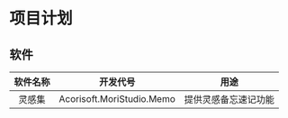 # 项目计划

## 软件

| 软件名称 | 开发代号                      |        用途                 |
|:------: |:---------------------------:|:---------------------------:|
| 灵感集   |Acorisoft.MoriStudio.Memo    | 提供灵感备忘速记功能           |